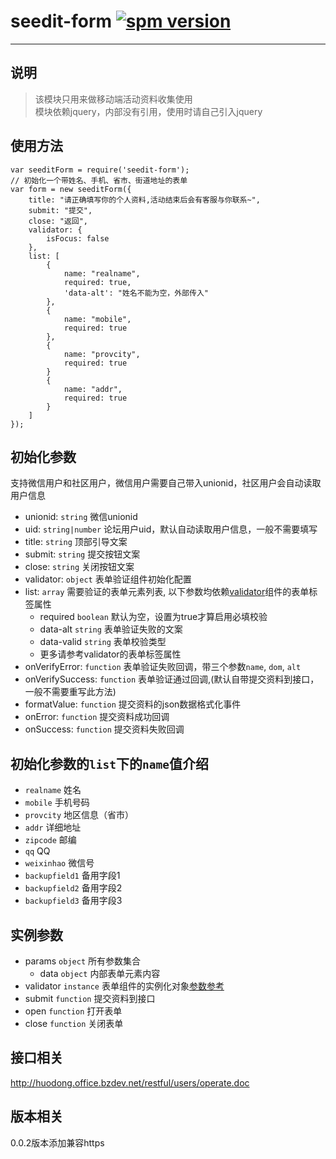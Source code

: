 # seedit-form [![spm version](https://moekit.com/badge/seedit-form)](https://moekit.com/package/seedit-form)

---

## 说明
> 该模块只用来做移动端活动资料收集使用  
> 模块依赖jquery，内部没有引用，使用时请自己引入jquery

## 使用方法
```
var seeditForm = require('seedit-form');
// 初始化一个带姓名、手机、省市、街道地址的表单
var form = new seeditForm({
	title: "请正确填写你的个人资料,活动结束后会有客服与你联系~",
	submit: "提交",
	close: "返回",
	validator: {
		isFocus: false
	},
	list: [
		{
			name: "realname",
			required: true,
			'data-alt': "姓名不能为空，外部传入"
		},
		{
			name: "mobile",
			required: true
		},
		{
			name: "provcity",
			required: true
		}
		{
			name: "addr",
			required: true
		}
	]
});
```

## 初始化参数
支持微信用户和社区用户，微信用户需要自己带入unionid，社区用户会自动读取用户信息

+ unionid: `string` 微信unionid
+ uid: `string|number` 论坛用户uid，默认自动读取用户信息，一般不需要填写
+ title: `string` 顶部引导文案
+ submit: `string` 提交按钮文案
+ close: `string` 关闭按钮文案
+ validator: `object` 表单验证组件初始化配置
+ list: `array` 需要验证的表单元素列表, 以下参数均依赖[validator](https://moekit.com/package/validator)组件的表单标签属性  
	+ required `boolean` 默认为空，设置为true才算启用必填校验
	+ data-alt `string` 表单验证失败的文案
	+ data-valid `string` 表单校验类型
	+ 更多请参考validator的表单标签属性
+ onVerifyError: `function` 表单验证失败回调，带三个参数`name`, `dom`, `alt`
+ onVerifySuccess: `function` 表单验证通过回调,(默认自带提交资料到接口，一般不需要重写此方法)
+ formatValue: `function` 提交资料的json数据格式化事件
+ onError: `function` 提交资料成功回调
+ onSuccess: `function` 提交资料失败回调

## 初始化参数的`list`下的`name`值介绍
+ `realname`     姓名
+ `mobile`       手机号码
+ `provcity`     地区信息（省市）
+ `addr`         详细地址
+ `zipcode`      邮编
+ `qq`           QQ
+ `weixinhao`    微信号
+ `backupfield1` 备用字段1
+ `backupfield2` 备用字段2
+ `backupfield3` 备用字段3

## 实例参数
+ params `object` 所有参数集合
	+ data `object` 内部表单元素内容
+ validator `instance` 表单组件的实例化对象[参数参考](https://moekit.com/package/validator)
+ submit `function` 提交资料到接口
+ open `function` 打开表单
+ close `function` 关闭表单
			
## 接口相关
http://huodong.office.bzdev.net/restful/users/operate.doc

## 版本相关
0.0.2版本添加兼容https